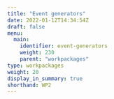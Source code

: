 ```yaml
---
title: "Event generators"
date: 2022-01-12T14:34:54Z
draft: false
menu:
  main:
    identifier: event-generators
    weight: 230
    parent: "workpackages"
type: workpackages
weight: 20
display_in_summary: true
shorthand: WP2
---
```


